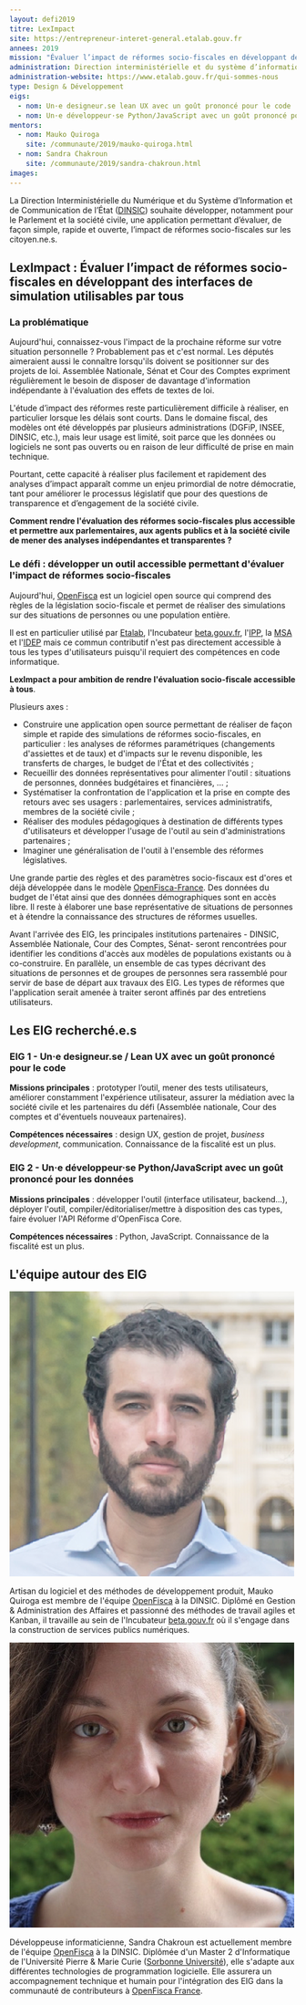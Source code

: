 ```yaml
---
layout: defi2019
titre: LexImpact
site: https://entrepreneur-interet-general.etalab.gouv.fr
annees: 2019
mission: "Évaluer l’impact de réformes socio-fiscales en développant des interfaces de simulation utilisables par tous"
administration: Direction interministérielle et du système d’information et de communication de l'Etat
administration-website: https://www.etalab.gouv.fr/qui-sommes-nous
type: Design & Développement
eigs:
  - nom: Un·e designeur.se lean UX avec un goût prononcé pour le code
  - nom: Un·e développeur·se Python/JavaScript avec un goût prononcé pour les données
mentors: 
  - nom: Mauko Quiroga
    site: /communaute/2019/mauko-quiroga.html
  - nom: Sandra Chakroun
    site: /communaute/2019/sandra-chakroun.html
images: 
---
```


La Direction Interministérielle du Numérique et du Système d’Information
et de Communication de l’État ([DINSIC](http://www.modernisation.gouv.fr/documentation/decrets/une-nouvelle-organisation-pour-la-transformation-publique-et-numerique-de-letat-decrets-du-20-novembre-2017)) souhaite développer, notamment pour le Parlement et la société civile, une application permettant
d’évaluer, de façon simple, rapide et ouverte, l’impact de réformes
socio-fiscales sur les citoyen.ne.s.

## LexImpact : Évaluer l’impact de réformes socio-fiscales en développant des interfaces de simulation utilisables par tous

### La problématique

Aujourd'hui, connaissez-vous l'impact de la prochaine réforme sur votre situation personnelle ? Probablement pas et c'est normal. Les députés aimeraient aussi le connaître lorsqu'ils doivent se positionner sur des projets de loi.
Assemblée Nationale, Sénat et Cour des Comptes expriment régulièrement le besoin de disposer de davantage d'information indépendante à l'évaluation des effets de textes de loi.

L'étude d’impact des réformes reste particulièrement difficile à
réaliser, en particulier lorsque les délais sont courts. Dans le domaine fiscal, des modèles
ont été développés par plusieurs administrations (DGFiP, INSEE, DINSIC, etc.), mais leur usage est limité, soit parce que les données ou logiciels ne sont pas ouverts ou en raison de leur difficulté de prise en main technique.

Pourtant, cette capacité à réaliser plus facilement et rapidement des analyses
d’impact apparaît comme un enjeu primordial de notre démocratie, tant
pour améliorer le processus législatif que pour des questions de
transparence et d’engagement de la société civile.

**Comment rendre l'évaluation des réformes socio-fiscales plus accessible et permettre aux parlementaires, aux agents publics et à la société civile de mener des analyses indépendantes et transparentes ?** 


### Le défi : développer un outil accessible permettant d'évaluer l'impact de réformes socio-fiscales

Aujourd'hui, [OpenFisca](http://openfisca.org) est un logiciel open source qui comprend des règles de la législation socio-fiscale et permet de réaliser des simulations sur des situations de personnes ou une population entière. 

Il est en particulier utilisé par [Etalab](http://etalab.gouv.fr), l'Incubateur [beta.gouv.fr](https://beta.gouv.fr), l'[IPP](https://www.ipp.eu), la [MSA](http://www.msa.fr) et l'[IDEP](https://www.idep-fr.org) mais ce commun contributif n'est pas directement accessible à tous les types d'utilisateurs puisqu'il requiert des compétences en code informatique.

**LexImpact a pour ambition de rendre l'évaluation socio-fiscale accessible à tous**.  

Plusieurs axes :

* Construire une application open source permettant de réaliser de façon simple et rapide des simulations de réformes socio-fiscales, en particulier : les analyses de réformes paramétriques (changements d'assiettes et de taux) et d'impacts sur le revenu disponible, les transferts de charges, le budget de l'État et des collectivités ;
* Recueillir des données représentatives pour alimenter l'outil : situations de personnes, données budgétaires et financières, ... ;
* Systématiser la confrontation de l'application et la prise en compte des retours avec ses usagers : parlementaires, services administratifs, membres de la société civile ;
* Réaliser des modules pédagogiques à destination de différents types d'utilisateurs et développer l'usage de l'outil au sein d'administrations partenaires ; 
* Imaginer une généralisation de l'outil à l'ensemble des réformes législatives.

Une grande partie des règles et des paramètres socio-fiscaux est d'ores et déjà développée dans le modèle [OpenFisca-France](https://fr.openfisca.org/legislation/). Des données du budget de l'état ainsi que des données démographiques sont en accès libre. Il reste à élaborer une base représentative de situations de personnes et à étendre la connaissance des structures de réformes usuelles.  

Avant l'arrivée des EIG, les principales institutions partenaires - DINSIC, Assemblée Nationale, Cour des Comptes, Sénat- seront rencontrées pour identifier les conditions d'accès aux modèles de populations existants ou à co-construire. En parallèle, un ensemble de cas types décrivant des situations de personnes et de groupes de personnes sera rassemblé pour servir de base de départ aux travaux des EIG.
Les types de réformes que l'application serait amenée à traiter seront affinés par des entretiens utilisateurs.

## Les EIG recherché.e.s

### EIG 1 - Un·e designeur.se / Lean UX avec un goût prononcé pour le code

**Missions principales** : prototyper l’outil, mener des tests utilisateurs, améliorer constamment l'expérience utilisateur, assurer la médiation avec la société civile et les partenaires du défi (Assemblée nationale, Cour des comptes et d'éventuels nouveaux partenaires).

**Compétences nécessaires** : design UX, gestion de projet, _business development_, communication. Connaissance de la fiscalité est un plus.

### EIG 2 - Un·e développeur·se Python/JavaScript avec un goût prononcé pour les données

**Missions principales** : développer l'outil (interface utilisateur, backend...), déployer l'outil, compiler/éditorialiser/mettre à disposition des cas types, faire évoluer l'API Réforme d'OpenFisca Core.

**Compétences nécessaires** : Python, JavaScript. Connaissance de la fiscalité est un plus.

## L'équipe autour des EIG

![Mauko Quiroga](/img/communaute/mauko-quiroga.png)

Artisan du logiciel et des méthodes de développement produit, Mauko
Quiroga est membre de l'équipe [OpenFisca](https://openfisca.org/fr/)
à la DINSIC. Diplômé en Gestion & Administration des Affaires et passionné des méthodes de travail agiles et Kanban, il travaille au sein de l'Incubateur [beta.gouv.fr](http://beta.gouv.fr) où il s'engage dans la construction de services publics numériques.

![Sandra Chakroun](/img/communaute/sandra-chakroun.jpg)

Développeuse informaticienne, Sandra Chakroun est actuellement membre de l'équipe
[OpenFisca](https://openfisca.org/fr/) à la DINSIC.
Diplômée d'un Master 2 d'Informatique de l'Université Pierre & Marie Curie ([Sorbonne Université](https://www.sorbonne-universite.fr)), 
elle s'adapte aux différentes technologies de programmation logicielle. 
Elle assurera un accompagnement technique et humain pour l'intégration des EIG dans 
la communauté de contributeurs à [OpenFisca France](https://github.com/openfisca/openfisca-france/graphs/contributors).
